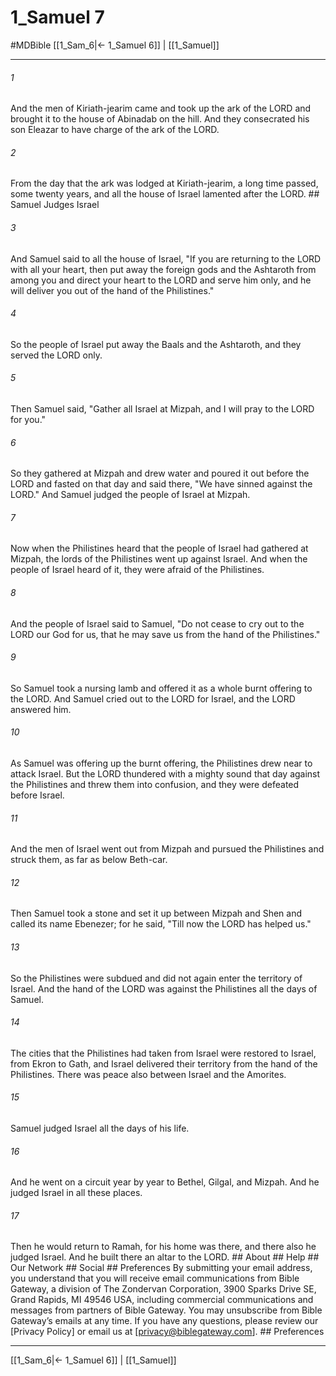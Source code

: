 # 1_Samuel 7
#MDBible
[[1_Sam_6|← 1_Samuel 6]] | [[1_Samuel]]

***






###### 1 


And the men of Kiriath-jearim came and took up the ark of the LORD and brought it to the house of Abinadab on the hill. And they consecrated his son Eleazar to have charge of the ark of the LORD. 





###### 2 


From the day that the ark was lodged at Kiriath-jearim, a long time passed, some twenty years, and all the house of Israel lamented after the LORD. ## Samuel Judges Israel 





###### 3 


And Samuel said to all the house of Israel, "If you are returning to the LORD with all your heart, then put away the foreign gods and the Ashtaroth from among you and direct your heart to the LORD and serve him only, and he will deliver you out of the hand of the Philistines." 





###### 4 


So the people of Israel put away the Baals and the Ashtaroth, and they served the LORD only. 





###### 5 


Then Samuel said, "Gather all Israel at Mizpah, and I will pray to the LORD for you." 





###### 6 


So they gathered at Mizpah and drew water and poured it out before the LORD and fasted on that day and said there, "We have sinned against the LORD." And Samuel judged the people of Israel at Mizpah. 





###### 7 


Now when the Philistines heard that the people of Israel had gathered at Mizpah, the lords of the Philistines went up against Israel. And when the people of Israel heard of it, they were afraid of the Philistines. 





###### 8 


And the people of Israel said to Samuel, "Do not cease to cry out to the LORD our God for us, that he may save us from the hand of the Philistines." 





###### 9 


So Samuel took a nursing lamb and offered it as a whole burnt offering to the LORD. And Samuel cried out to the LORD for Israel, and the LORD answered him. 





###### 10 


As Samuel was offering up the burnt offering, the Philistines drew near to attack Israel. But the LORD thundered with a mighty sound that day against the Philistines and threw them into confusion, and they were defeated before Israel. 





###### 11 


And the men of Israel went out from Mizpah and pursued the Philistines and struck them, as far as below Beth-car. 





###### 12 


Then Samuel took a stone and set it up between Mizpah and Shen and called its name Ebenezer; for he said, "Till now the LORD has helped us." 





###### 13 


So the Philistines were subdued and did not again enter the territory of Israel. And the hand of the LORD was against the Philistines all the days of Samuel. 





###### 14 


The cities that the Philistines had taken from Israel were restored to Israel, from Ekron to Gath, and Israel delivered their territory from the hand of the Philistines. There was peace also between Israel and the Amorites. 





###### 15 


Samuel judged Israel all the days of his life. 





###### 16 


And he went on a circuit year by year to Bethel, Gilgal, and Mizpah. And he judged Israel in all these places. 





###### 17 


Then he would return to Ramah, for his home was there, and there also he judged Israel. And he built there an altar to the LORD. ## About ## Help ## Our Network ## Social ## Preferences By submitting your email address, you understand that you will receive email communications from Bible Gateway, a division of The Zondervan Corporation, 3900 Sparks Drive SE, Grand Rapids, MI 49546 USA, including commercial communications and messages from partners of Bible Gateway. You may unsubscribe from Bible Gateway&rsquo;s emails at any time. If you have any questions, please review our [Privacy Policy] or email us at [privacy@biblegateway.com]. ## Preferences

***

[[1_Sam_6|← 1_Samuel 6]] | [[1_Samuel]]
